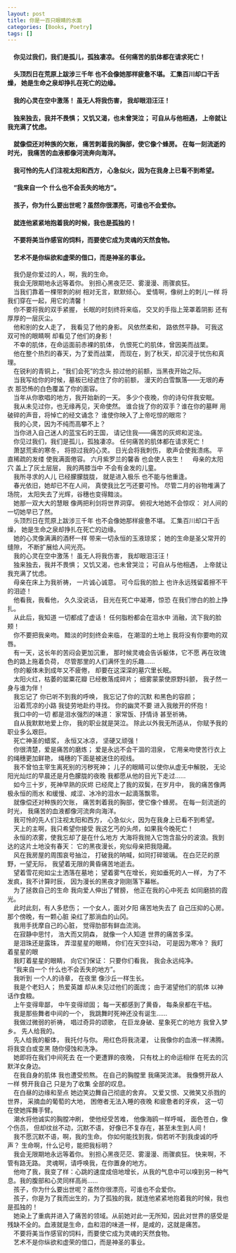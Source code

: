 ```yaml
---
layout: post
title: 你是一百只眼睛的水面
categories: [Books, Poetry]
tags: []
---
```

#### &#8195;你见过我们，我们是孤儿，孤独凄凉。 任何痛苦的肌体都在请求死亡！                                    
#### &#8195;头顶烈日在荒原上跋涉三千年 也不会像她那样疲惫不堪。 汇集百川却口干舌燥， 她是生命之泉却挣扎在死亡的边缘。                                 
#### &#8195;我的心灵在空中激荡！ 虽无人将我伤害， 我却眼泪汪汪！                                        
#### &#8195;独来独去，我并不畏惧； 又饥又渴，也未曾哭泣； 可自从与他相遇， 上帝就让我充满了忧虑。                               
#### &#8195;就像偿还对种族的欠账， 痛苦刺着我的胸部，使它像个蜂房。 在每一刻流逝的时光， 我痛苦的血液都像河流奔向海洋。                                    
#### &#8195;我可怜的先人们注视太阳和西方， 心急似火，因为在我身上已看不到希望。                                          
#### &#8195;“我来自一个 什么也不会丢失的地方”。                                          
#### &#8195;孩子，你为什么要出世呢？虽然你很漂亮，可谁也不会爱你。                                    
#### &#8195;就连他紧紧地抱着我的时候，我也是孤独的！                                  
#### &#8195;不要将美当作感官的饲料，而要使它成为灵魂的天然食物。                                          
#### &#8195;艺术不是你纵欲和虚荣的借口，而是神圣的事业。                                         
<!-- more -->
&#8195;我仍是你爱过的人，啊，我的生命。                    
&#8195;我会无限期地永远等着你。 别担心黑夜茫茫、雾漫漫、雨骤疯狂。                    
&#8195;当我们靠着一棵带刺的树 相对无言，默默倾心。 爱情啊，像树上的刺儿一样 将我们穿在一起，用它的清馨！                    
&#8195;你不要将我的双手紧握， 长眠的时刻终将来临， 交叉的手指上笼罩着阴影 还有厚厚的一层灰尘。                    
&#8195;他和别的女人走了， 我看见了他的身影。 风依然柔和， 路依然平静。 可我这双可怜的眼睛啊 却看见了他们的身影！                    
&#8195;不幸的肌体，在命运面前赤裸的肌体， 仇恨死亡的肌体，曾因美而战栗。                    
&#8195;他在整个热烈的春天，为了爱而战栗， 而现在，到了秋天，却沉浸于忧伤和真理。                    
&#8195;在锐利的青铜上，“我们会死”的念头 掠过他的前额，当黑夜开始之际。                    
&#8195;当我写给你的时候，墓板已经遮住了你的前额， 漫天的白雪飘落——无垠的寿衣 那恐怖的白色覆盖了你的面容。                    
&#8195;当年从你歌唱的地方，我开始新的一天。 多少个夜晚，你的诗句伴我安眠。                    
&#8195;我从未见过你，也无缘再见，天命使然。 谁合拢了你的双手？谁在你的墓畔 用破碎的声音，将悼亡的经文诵念？ 谁使你映入了上帝吃惊的眼帘？                    
&#8195;我的心灵，因为不纯而高攀不上？                    
&#8195;当你进入自己迷人的蓝宝石的王国， 请记住我——痛苦的灰烬和泥浊。                    
&#8195;你见过我们，我们是孤儿，孤独凄凉。 任何痛苦的肌体都在请求死亡！                    
&#8195;萧瑟荒索的寒冬， 将掠过我的心灵。 日光会将我刺伤， 歌声会使我溃疡。 平直稀疏的发缕 使我满面倦容。 六月紫罗兰的馨香 也会使人丧生！
&#8195;母亲的太阳穴 盖上了灰土层层， 我的两膝当中 不会有金发的儿童。                    
&#8195;我所寻求的人儿 已经朦朦胧胧， 就是进入极乐 也不能与他重逢。                    
&#8195;春光依旧，她却已不在人间， 真使我比乞丐还要可怜。 尽管二月的谷物堆满了场院， 太阳失去了光辉，谷穗也变得黯淡。                    
&#8195;她那一双大大的慧眼 像两把利剑将世界洞穿。 俯视大地她不会惊叹： 对人间的一切她早已了然。                    
&#8195;头顶烈日在荒原上跋涉三千年 也不会像她那样疲惫不堪。 汇集百川却口干舌燥， 她是生命之泉却挣扎在死亡的边缘。                    
&#8195;她的心灵像满满的酒杯一样 带来一切永恒的玉液琼浆； 她的生命是圣父常开的缝隙， 不断扩展给人间光亮。                    
&#8195;我的心灵在空中激荡！ 虽无人将我伤害， 我却眼泪汪汪！                    
&#8195;独来独去，我并不畏惧； 又饥又渴，也未曾哭泣； 可自从与他相遇， 上帝就让我充满了忧虑。                    
&#8195;母亲在床上为我祈祷， 一片诚心诚意。 可今后我的脸上 也许永远残留着擦不干的泪迹！                    
&#8195;他看我，我看他， 久久没说话， 目光在死亡中凝滞，惊恐 在我们惨白的脸上挣扎。                    
&#8195;从此后，我知道 一切都成了虚话！ 任何脂粉都会在泪水中 消融，流下我的脸颊！                    
&#8195;你不要把我亲吻。 黯淡的时刻终会来临， 在潮湿的土地上 我将没有你要吻的双唇。                    
&#8195;有一天，这长年的苦闷会更加沉重， 那时候灵魂会告诉躯体，它不愿 再在玫瑰色的路上拖着负荷， 尽管那里的人们满怀生的乐趣……                    
&#8195;你的躯体未到成年又不疲倦， 却要在这深深的墓穴里长眠。                    
&#8195;太阳火红，枯萎的罂粟花瓣 已经散落成碎片； 细雾蒙蒙使原野抖颤， 我孑然一身与谁为伴！                    
&#8195;我忘记了 你已听不到我的呼唤， 我忘记了你的沉默 和黑色的容颜；                    
&#8195;沿着荒凉的小路 我徒劳地赴约寻找。 你的幽灵不要 进入我敞开的怀抱！                    
&#8195;我口中的一切 都是泪水强烈的味道： 家常饭、抒情诗 甚至祈祷。                    
&#8195;自从我默默地爱上你， 我的职业就是哭泣。 除此以外我无所适从， 你赋予我的职业多么艰巨。                    
&#8195;死亡神圣的蜡浆， 永恒又冰凉， 坚硬又顽强！                    
&#8195;你很清楚，爱是痛苦的磨炼； 爱是永远不会干涸的泪泉， 它用亲吻使苦行衣上的绳穗更加鲜艳， 绳穗的下面是被迷住的视线。                    
&#8195;我不曾怕主宰生离死别的污秽死神； 儿子的眼睛可以使你从虚无中解脱， 无论阳光灿烂的早晨还是月色朦胧的夜晚 我都愿从他的目光下走过……                    
&#8195;如今三十岁，死神早熟的灰烬 已经爬上了我的双鬓，在岁月中， 我的痛苦像两极永恒的雨水 和缓慢、咸涩、冰冷的泪水一起滴落飘零。                    
&#8195;就像偿还对种族的欠账， 痛苦刺着我的胸部，使它像个蜂房。 在每一刻流逝的时光， 我痛苦的血液都像河流奔向海洋。                    
&#8195;我可怜的先人们注视太阳和西方， 心急似火，因为在我身上已看不到希望。                    
&#8195;天上的主啊，我只希望你接受 我这乞丐的头颅，如果我今晚死亡！                    
&#8195;永恒的浓雾，使我忘却了是在什么地方 大海将我抛入它饱含盐分的波浪。我到达的这片土地没有春天： 它的黑夜漫长，宛似母亲把我隐藏。                    
&#8195;风在我房屋的周围哀号抽泣， 打破我的呐喊，如同打碎玻璃。 在白茫茫的原野，一望无际， 我望着无限的黄昏痛苦地逝去。                    
&#8195;望着雪花宛如尘土洒落在墓地； 望着雾气在增长，宛如垂死的人一样， 为了不发疯，我不计算时辰， 因为漫长的黑夜才刚刚落下幕帐。                    
&#8195;为了拯救自己的生命 我向爱人伸出了臂膀， 他正在我的心中死去 如同磨损的霞光。                    
&#8195;此时此刻，有人多悲伤； 一个女人，面对夕阳 痛苦地失去了 自己压抑的心房。 那个傍晚，有一颗心脏 染红了那淌血的山冈。                    
&#8195;我用手抚摩自己的心脏， 觉得肋部有鲜血流淌。                    
&#8195;在寂静中思忖， 浩大而又阴森， 就像一个人知道 世界的痛苦多深。                    
&#8195;是泪珠还是露珠， 弄湿星星的眼睛， 你们在天空抖动， 可是因为寒冷？ 我盯着星星的眼                    
&#8195;我盯着星星的眼睛， 向它们保证： 只要你们看我， 我会永远纯净。                    
&#8195;“我来自一个 什么也不会丢失的地方”。                    
&#8195;我听到 一个人的诗章， 在夜里 像沙丘一样生长。                    
&#8195;我是个老妇人； 热爱英雄 却从未见过他们的面庞； 由于渴望他们的肌体 以神话作食粮。                    
&#8195;上午变得卑鄙， 中午变得顽固； 每一天都感到了黄昏， 每条泉都在干枯。                    
&#8195;我是那些舞者中间的一个， 我跳舞时死神还没有诞生……                    
&#8195;我做过微弱的祈祷， 唱过奇异的颂歌， 在巨龙身破、星象死亡的地方 我曾入梦乡。 先人给我的。                    
&#8195;先人给我的躯体， 我托付与你。 用红色将我浇灌， 让我像你的血液一样沸腾。 将我变白或变黑 随你侵蚀和洗净。                    
&#8195;她即将在我们中间死去 在一个更遭罪的夜晚， 只有枕上的命运相伴 在死去的沉默洋女身边。                    
&#8195;在我自身的肌体 我也遭受煎熬。 在自己的胸膛里 我痛哭流涕。 我像劈开敌人一样 劈开我自己 只是为了收集 全部的叹息。                    
&#8195;在白昼的边缘和至点 她边笑边舞自己彻底的舍弃。 又爱又恨、又微笑又杀戮的世界， 采摘血的葡萄的大地， 困倦者无法入睡的夜晚 和疲惫者的牙疾， 这一切在使她挥舞手臂。                    
&#8195;潮水将他诚实的胸膛冲刷， 使他经受苦难， 他像海鸥一样呼喊， 面色苍白，像个伤员， 但却纹丝不动，沉默不语， 好像已不复存在，甚至未生到人间！                    
&#8195;我不愿沉默不语，啊，我的生命。 你如何能找到我，倘若听不到我虔诚的呼声？ 生命啊，什么记号，能把我标明？                    
&#8195;我会无限期地永远等着你。 别担心黑夜茫茫、雾漫漫、雨骤疯狂。 快来啊，不管有路无路。 灵魂啊，请呼唤我，在你置身的地方。                    
&#8195;他吻了我，我变了样：心跳的速度成倍地增长，从我的气息中可以嗅到另一种气息。我的腹部和心灵同样高尚……                    
&#8195;孩子，你为什么要出世呢？虽然你很漂亮，可谁也不会爱你。                    
&#8195;孩子，你是为了我而出生的，为了孤独的我，就连他紧紧地抱着我的时候，我也是孤独的！                    
&#8195;她染上了重病并进入了痛苦的领域。从前她对此一无所知，因此对世界的感受是残缺不全的。血液就是生命，血和泪的味道一样，是咸的，这就是痛苦。                    
&#8195;不要将美当作感官的饲料，而要使它成为灵魂的天然食物。                    
&#8195;艺术不是你纵欲和虚荣的借口，而是神圣的事业。                     
